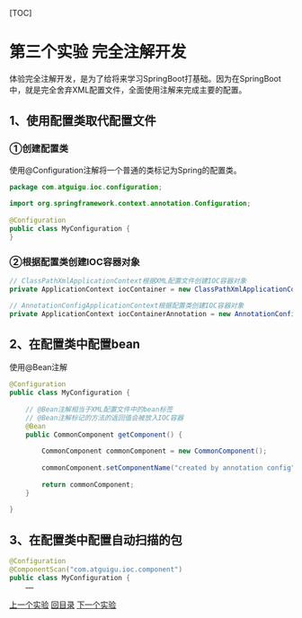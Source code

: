 [TOC]

# 第三个实验 完全注解开发

体验完全注解开发，是为了给将来学习SpringBoot打基础。因为在SpringBoot中，就是完全舍弃XML配置文件，全面使用注解来完成主要的配置。



## 1、使用配置类取代配置文件

### ①创建配置类

使用@Configuration注解将一个普通的类标记为Spring的配置类。

```java
package com.atguigu.ioc.configuration;
    
import org.springframework.context.annotation.Configuration;
    
@Configuration
public class MyConfiguration {
}
```



### ②根据配置类创建IOC容器对象

```java
// ClassPathXmlApplicationContext根据XML配置文件创建IOC容器对象
private ApplicationContext iocContainer = new ClassPathXmlApplicationContext("applicationContext.xml");

// AnnotationConfigApplicationContext根据配置类创建IOC容器对象
private ApplicationContext iocContainerAnnotation = new AnnotationConfigApplicationContext(MyConfiguration.class);
```



## 2、在配置类中配置bean

使用@Bean注解

```java
@Configuration
public class MyConfiguration {
    
    // @Bean注解相当于XML配置文件中的bean标签
    // @Bean注解标记的方法的返回值会被放入IOC容器
    @Bean
    public CommonComponent getComponent() {
    
        CommonComponent commonComponent = new CommonComponent();
    
        commonComponent.setComponentName("created by annotation config");
    
        return commonComponent;
    }
    
}
```



## 3、在配置类中配置自动扫描的包

```java
@Configuration
@ComponentScan("com.atguigu.ioc.component")
public class MyConfiguration {
    ……
```



[上一个实验](experiment02.html) [回目录](../verse04.html) [下一个实验](experiment04.html)
